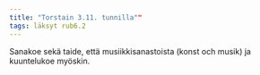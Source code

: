 ```yaml
---
title: "Torstain 3.11. tunnilla""
tags: läksyt rub6.2
---
```


Sanakoe sekä taide, että musiikkisanastoista  (konst och musik) ja kuuntelukoe myöskin.